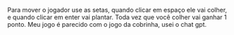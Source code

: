 Para mover o jogador use as setas, quando clicar em espaço ele vai colher, e quando clicar em enter vai plantar. Toda vez que você colher vai ganhar 1 ponto. Meu jogo é parecido com o jogo da cobrinha, usei o chat gpt.
 

